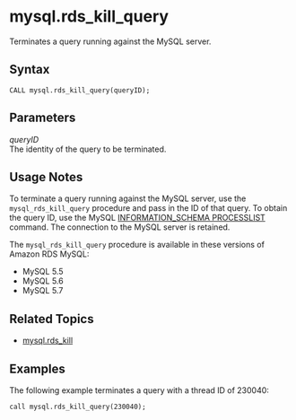 # mysql\.rds\_kill\_query<a name="mysql_rds_kill_query"></a>

Terminates a query running against the MySQL server\.

## Syntax<a name="mysql_rds_kill_query-syntax"></a>

```
CALL mysql.rds_kill_query(queryID);
```

## Parameters<a name="mysql_rds_kill_query-parameters"></a>

 *queryID*   
The identity of the query to be terminated\.

## Usage Notes<a name="mysql_rds_kill_query-usage-notes"></a>

To terminate a query running against the MySQL server, use the `mysql_rds_kill_query` procedure and pass in the ID of that query\. To obtain the query ID, use the MySQL [INFORMATION\_SCHEMA PROCESSLIST](http://dev.mysql.com/doc/refman/5.6/en/processlist-table.html) command\. The connection to the MySQL server is retained\. 

The `mysql_rds_kill_query` procedure is available in these versions of Amazon RDS MySQL:
+ MySQL 5\.5
+ MySQL 5\.6
+ MySQL 5\.7

## Related Topics<a name="mysql_rds_kill_query.related"></a>
+ [mysql\.rds\_kill](mysql_rds_kill.md)

## Examples<a name="mysql_rds_kill_query-examples"></a>

The following example terminates a query with a thread ID of 230040:

```
call mysql.rds_kill_query(230040);               
```